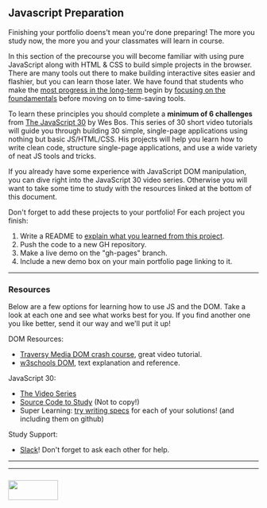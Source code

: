 ## Javascript Preparation

Finishing your portfolio doens't mean you're done preparing! The more you study now, the more you and your classmates will learn in course.   

In this section of the precourse you will become familiar with using pure JavaScript along with HTML & CSS to build simple projects in the browser.  There are many tools out there to make building interactive sites easier and flashier, but you can learn those later.  We have found that students who make the [most progress in the long-term](https://medium.freecodecamp.org/is-vanilla-javascript-worth-learning-absolutely-c2c67140ac34) begin by [focusing on the foundamentals](https://snipcart.com/blog/learn-vanilla-javascript-before-using-js-frameworks) before moving on to time-saving tools.  

To learn these principles you should complete a __minimum of 6 challenges__ from [The JavaScript 30](https://javascript30.com) by Wes Bos. This series of 30 short video tutorials will guide you through building 30 simple, single-page applications using nothing but basic JS/HTML/CSS.  His projects will help you learn how to write clean code, structure single-page applications, and use a wide variety of neat JS tools and tricks.

If you already have some experience with JavaScript DOM manipulation, you can dive right into the JavaScript 30 video series.  Otherwise you will want to take some time to study with the resources linked at the bottom of this document.

Don't forget to add these projects to your portfolio!  For each project you finish:
1. Write a README to [explain what you learned from this project](https://www.makeuseof.com/tag/become-better-coder-keeping-programming-journal/).
2. Push the code to a new GH repository.
3. Make a live demo on the "gh-pages" branch.
4. Include a new demo box on your main portfolio page linking to it.

___

### Resources

Below are a few options for learning how to use JS and the DOM.  Take a look at each one and see what works best for you.  If you find another one you like better, send it our way and we'll put it up!


DOM Resources:
* [Traversy Media DOM crash course](https://www.youtube.com/watch?v=0ik6X4DJKCc), great video tutorial.  
* [w3schools DOM](https://www.w3schools.com/js/js_htmldom.asp), text explanation and reference.

JavaScript 30:
* [The Video Series](https://javascript30.com)
* [Source Code to Study](https://github.com/wesbos/JavaScript30) (Not to copy!)
* Super Learning: [try writing specs](https://github.com/elewa-academy/studying-with-specs/tree/master) for each of your solutions! (and including them on github)

Study Support:
* [Slack](https://join.slack.com/t/elewa-academy/shared_invite/enQtMjk4OTA3OTM1NjIwLTA2ZmQ0NDVhNjQxZWM2NjNhNmMyNmVhZGNhZmJmZTY1OWQ4Nzc0ZTkzZGE3NjdiYTYwYThlNzI3YTg2NGM5MGM)!  Don't forget to ask each other for help.









___
___
### <a href="http://elewa.education/blog" target="_blank"><img src="https://user-images.githubusercontent.com/18554853/34921062-506450ae-f97d-11e7-875f-6feeb26ad72d.png" width="100" height="40"/></a>